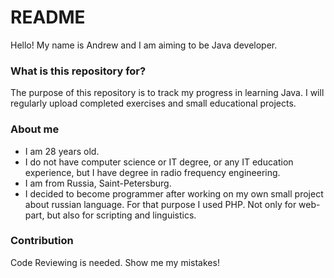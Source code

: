 # README #

Hello! My name is Andrew and I am aiming to be Java developer.

### What is this repository for? ###

The purpose of this repository is to track my progress in learning Java. 
I will regularly upload completed exercises and small educational projects.

### About me ###

* I am 28 years old.
* I do not have computer science or IT degree, or any IT education experience, but I have degree in radio frequency engineering.
* I am from Russia, Saint-Petersburg.
* I decided to become programmer after working on my own small project about russian language. For that purpose I used PHP. Not only for web-part, but also for scripting and linguistics.

### Contribution  ###

Code Reviewing is needed. Show me my mistakes!
